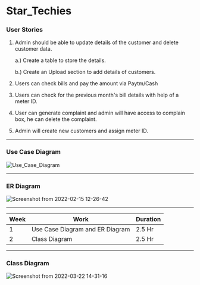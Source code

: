 # Star_Techies

### User Stories

1. Admin should be able to update details of the customer and delete customer data.

	a.) Create a table to store the details.

	b.) Create an Upload section to add details of customers.

2. Users can check bills and pay the amount via Paytm/Cash

3. Users can check for the previous month's bill details with help of a meter ID.

4. User can generate complaint and admin will have access to complain box, he can delete the complaint.

5. Admin will create new customers and assign meter ID.

***

### Use Case Diagram

![Use_Case_Diagram](https://user-images.githubusercontent.com/56226813/153884256-4ac06bf5-bd14-4fc8-82cf-e6262e44ad5a.png)

***

### ER Diagram

![Screenshot from 2022-02-15 12-26-42](https://user-images.githubusercontent.com/56226813/154011491-7910476d-d0e4-4c63-86a1-d39835943281.png)

***

| Week    | Work | Duration | 
| ----------- | ----------- | -----------|
|  1       | Use Case Diagram and ER Diagram      | 2.5 Hr |
|  2      | Class Diagram      | 2.5 Hr |

***
### Class Diagram

![Screenshot from 2022-03-22 14-31-16](https://user-images.githubusercontent.com/56226813/159444493-436200b2-ab6c-44bc-9357-c7e3132fc3a9.png)
